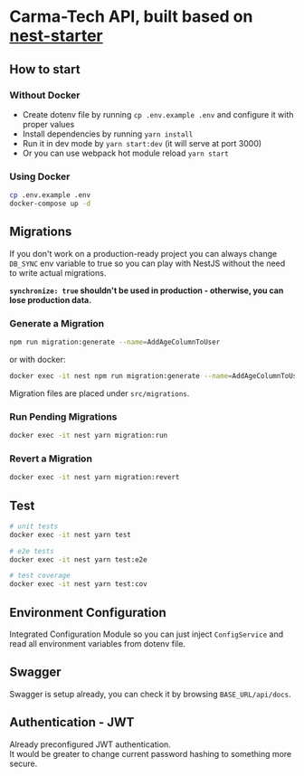 # Carma-Tech API, built based on [nest-starter](https://github.com/crazyoptimist/nest-starter)

## How to start

### Without Docker

- Create dotenv file by running `cp .env.example .env` and configure it with proper values
- Install dependencies by running `yarn install`
- Run it in dev mode by `yarn start:dev` (it will serve at port 3000)
- Or you can use webpack hot module reload `yarn start`

### Using Docker

```bash
cp .env.example .env
docker-compose up -d
```

## Migrations

If you don't work on a production-ready project you can always change `DB_SYNC` env variable to true so you can play with NestJS without the need to write actual migrations.

**`synchronize: true` shouldn't be used in production - otherwise, you can lose production data.**

### Generate a Migration

```bash
npm run migration:generate --name=AddAgeColumnToUser
```

or with docker:

```bash
docker exec -it nest npm run migration:generate --name=AddAgeColumnToUser
```

Migration files are placed under `src/migrations`.

### Run Pending Migrations

```bash
docker exec -it nest yarn migration:run
```

### Revert a Migration

```bash
docker exec -it nest yarn migration:revert
```

## Test

```bash
# unit tests
docker exec -it nest yarn test

# e2e tests
docker exec -it nest yarn test:e2e

# test coverage
docker exec -it nest yarn test:cov
```

## Environment Configuration

Integrated Configuration Module so you can just inject `ConfigService`
and read all environment variables from dotenv file.

## Swagger

Swagger is setup already, you can check it by browsing `BASE_URL/api/docs`.

## Authentication - JWT

Already preconfigured JWT authentication.  
It would be greater to change current password hashing to something more secure.
